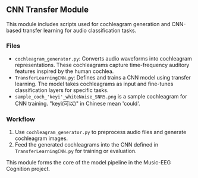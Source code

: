 ## CNN Transfer Module

This module includes scripts used for cochleagram generation and CNN-based transfer learning for audio classification tasks.

### Files

- `cochleagram_generator.py`: Converts audio waveforms into cochleagram representations. These cochleagrams capture time-frequency auditory features inspired by the human cochlea.
- `TransferLearningCNN.py`: Defines and trains a CNN model using transfer learning. The model takes cochleagrams as input and fine-tunes classification layers for specific tasks.
- `sample_coch_'keyi'_whiteNoise_SNR5.png` is a sample cochleagram for CNN training. "keyi(可以)" in Chinese mean 'could'.

### Workflow

1. Use `cochleagram_generator.py` to preprocess audio files and generate cochleagram images.
2. Feed the generated cochleagrams into the CNN defined in `TransferLearningCNN.py` for training or evaluation.

This module forms the core of the model pipeline in the Music-EEG Cognition project.
